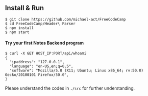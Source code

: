 ## Install & Run

```
$ git clone https://github.com/michael-act/FreeCodeCamp
$ cd FreeCodeCamp/Header\ Parser
$ npm install
$ npm start
```

#### Try your first Notes Backend program

```shell
$ curl -X GET HOST_IP:PORT/api/whoami
{
  "ipaddress": "127.0.0.1",
  "language": "en-US,en;q=0.5", 
  "software": "Mozilla/5.0 (X11; Ubuntu; Linux x86_64; rv:50.0) Gecko/20100101 Firefox/50.0",
}
```
Please understand the codes in `./src` for further understanding. 

